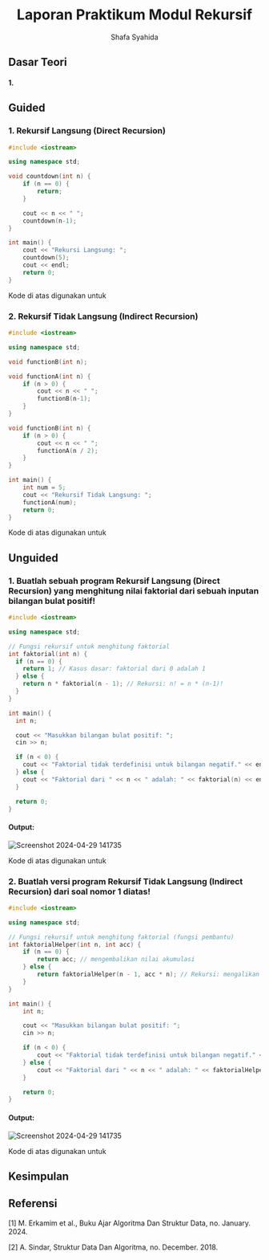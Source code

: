 # <h1 align="center">Laporan Praktikum Modul Rekursif</h1>
<p align="center">Shafa Syahida</p>

## Dasar Teori


#### 1. 

## Guided 

### 1. Rekursif Langsung (Direct Recursion)

```C++
#include <iostream>

using namespace std;

void countdown(int n) {
    if (n == 0) {
        return;
    }

    cout << n << " ";
    countdown(n-1);
}

int main() {
    cout << "Rekursi Langsung: ";
    countdown(5);
    cout << endl;
    return 0;
}
```
Kode di atas digunakan untuk 

### 2. Rekursif Tidak Langsung (Indirect Recursion)

```C++
#include <iostream>

using namespace std;

void functionB(int n);

void functionA(int n) {
    if (n > 0) {
        cout << n << " ";
        functionB(n-1);
    }
}

void functionB(int n) {
    if (n > 0) {
        cout << n << " ";
        functionA(n / 2);
    }
}

int main() {
    int num = 5;
    cout << "Rekursif Tidak Langsung: ";
    functionA(num);
    return 0;
}
```
Kode di atas digunakan untuk

## Unguided

### 1.	Buatlah sebuah program Rekursif Langsung (Direct Recursion) yang menghitung nilai faktorial dari sebuah inputan bilangan bulat positif!

```C++
#include <iostream>

using namespace std;

// Fungsi rekursif untuk menghitung faktorial
int faktorial(int n) {
  if (n == 0) {
    return 1; // Kasus dasar: faktorial dari 0 adalah 1
  } else {
    return n * faktorial(n - 1); // Rekursi: n! = n * (n-1)!
  }
}

int main() {
  int n;

  cout << "Masukkan bilangan bulat positif: ";
  cin >> n;

  if (n < 0) {
    cout << "Faktorial tidak terdefinisi untuk bilangan negatif." << endl;
  } else {
    cout << "Faktorial dari " << n << " adalah: " << faktorial(n) << endl;
  }

  return 0;
}
```
#### Output:
![Screenshot 2024-04-29 141735](https://github.com/shafasyahii/Praktikum-Struktur-Data-Assignment/assets/162096931/a2b79113-15bc-458f-b1e9-0a50aafe7ccd)

Kode di atas digunakan untuk 

### 2.	Buatlah versi program Rekursif Tidak Langsung (Indirect Recursion) dari soal nomor 1 diatas!

```C++
#include <iostream>

using namespace std;

// Fungsi rekursif untuk menghitung faktorial (fungsi pembantu)
int faktorialHelper(int n, int acc) {
    if (n == 0) {
        return acc; // mengembalikan nilai akumulasi
    } else {
        return faktorialHelper(n - 1, acc * n); // Rekursi: mengalikan n dengan akumulasi dan melanjutkan rekursi
    }
}

int main() {
    int n;

    cout << "Masukkan bilangan bulat positif: ";
    cin >> n;

    if (n < 0) {
        cout << "Faktorial tidak terdefinisi untuk bilangan negatif." << endl;
    } else {
        cout << "Faktorial dari " << n << " adalah: " << faktorialHelper(n, 1) << endl; // Memanggil fungsi pembantu dengan nilai awal akumulasi 1
    }

    return 0;
}
```
#### Output:
![Screenshot 2024-04-29 141735](https://github.com/shafasyahii/Praktikum-Struktur-Data-Assignment/assets/162096931/a2b79113-15bc-458f-b1e9-0a50aafe7ccd)

Kode di atas digunakan untuk

## Kesimpulan


## Referensi
[1] M. Erkamim et al., Buku Ajar Algoritma Dan Struktur Data, no. January. 2024.

[2] A. Sindar, Struktur Data Dan Algoritma, no. December. 2018.